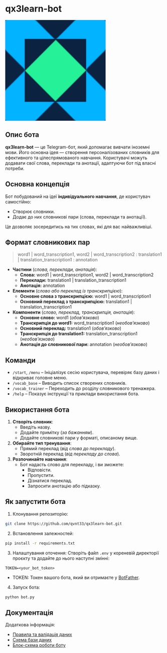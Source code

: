 # qx3learn-bot

![alt text](docs/images/icon.svg)
## Опис бота

**qx3learn-bot** — це Telegram-бот, який допомагає вивчати іноземні мови. Його основна ідея — створення персоналізованих словників для ефективного та цілеспрямованого навчання. Користувачі можуть додавати свої слова, переклади та анотації, адаптуючи бот під власні потреби.

## Основна концепція

Бот побудований на ідеї **індивідуального навчання**, де користувач самостійно:
- Створює словники.
- Додає до них словникові пари (слова, переклади та анотації).

Це дозволяє зосередитись на тих словах, які для вас найважливіші.

## Формат словникових пар

> word1 | word_transcription1, word2 | word_transcription2 : translation1 | translation_transcription1 : annotation

- **Частини** (*слова, переклади, анотація*):
    - **Слова:** word1 | word_transcription1, word2 | word_transcription2
    - **Переклади:** translation1 | translation_transcription1
    - **Анотація:** annotation
- **Елементи** (*слово або переклад із транскрипцією*):
    - **Основне слова з транскрипцією:** word1 | word_transcription1
    - **Основний переклад з транскрипцією:** translation1 | translation_transcription1
- **Компоненти** (*слово, переклад, транскрипція, анотація*):
    - **Основне слово:** word1 (*обовʼязково*)
    - **Транскрипція до word1:** word_transcription1 (*необовʼязково*)
    - **Основний переклад:** translation1 (*обовʼязково*)
    - **Транскрипція до translation1:** translation_transcription1 (*необовʼязково*)
    - **Анотація до словникової пари:** annotation (*необовʼязково*)

## Команди

- `/start`, `/menu` – Ініціалізує сесію користувача, перевіряє базу даних і відкриває головне меню.
- `/vocab_base` – Виводить список створених словників.
- `/vocab_trainer` – Переходить до розділу словникового тренажера.
- `/help` – Показує інструкції та приклади використання бота.

## Використання бота

1. **Створіть словник**:
    - Введіть назву.
    - Додайте примітку (*за бажанням*).
    - Додайте словникові пари у форматі, описаному вище.
2. **Обирайте тип тренування**:
    - Прямий переклад (*від слова до перекладу*).
    - Зворотній переклад (*від перекладу до слова*).
3. **Розпочинайте навчання**:
    - Бот надасть слово для перекладу, і ви зможете:
        - Відповісти.
        - Пропустити.
        - Дізнатися переклад.
        - Запросити анотацію або підказку.

## Як запустити бота

1. Клонування репозиторію:
```bash
git clone https://github.com/qvnt33/qx3learn-bot.git
```

2. Встановлення залежностей:
```bash
pip install -r requirements.txt
```

3. Налаштування оточення:
Створіть файл `.env` у кореневій директорії проєкту та додайте до нього наступні змінні:
```
TOKEN=<your_bot_token>
```

- TOKEN: Токен вашого бота, який ви отримаєте у [BotFather](https://core.telegram.org/bots#botfather).
4. Запуск бота:
```bash
python bot.py
```

## Документація

Додаткова інформація:

- [Правила та валідація даних](docs/rules_and_validations.md)
- [Схема бази даних](docs/database_scheme.png)
- [Блок-схема роботи боту](docs/bot_flowchart.pdf)
